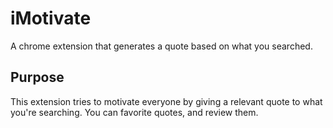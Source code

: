 # iMotivate

A chrome extension that generates a quote based on what you searched.

## Purpose

This extension tries to motivate everyone by giving a relevant quote to what
you're searching. You can favorite quotes, and review them.
